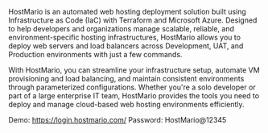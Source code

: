 HostMario is an automated web hosting deployment solution built using Infrastructure as Code (IaC) with Terraform and Microsoft Azure. Designed to help developers and organizations manage scalable, reliable, and environment-specific hosting infrastructures, HostMario allows you to deploy web servers and load balancers across Development, UAT, and Production environments with just a few commands.

With HostMario, you can streamline your infrastructure setup, automate VM provisioning and load balancing, and maintain consistent environments through parameterized configurations. Whether you're a solo developer or part of a large enterprise IT team, HostMario provides the tools you need to deploy and manage cloud-based web hosting environments efficiently.

Demo: https://login.hostmario.com/ Password: HostMario@12345


